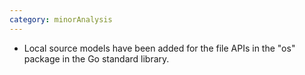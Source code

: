 ```yaml
---
category: minorAnalysis
---
```

* Local source models have been added for the file APIs in the "os" package in the Go standard library.
